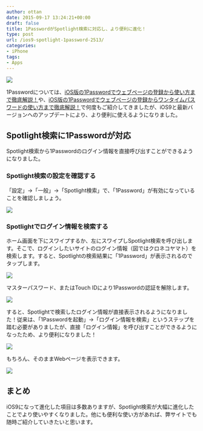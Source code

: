 ```yaml
---
author: ottan
date: 2015-09-17 13:24:21+00:00
draft: false
title: 1PasswordがSpotlight検索に対応し、より便利に進化！
type: post
url: /ios9-spotlight-1password-2513/
categories:
- iPhone
tags:
- Apps
---
```


![](/images/2015/09/150917-55fabedc8f2e7.jpg)






1Passwordについては、[iOS版の1Passwordでウェブページの登録から使い方まで徹底解説！](https://ottan.xyz/ios-1password-description-554/)や、[iOS版の1Passwordでウェブページの登録からワンタイムパスワードの使い方まで徹底解説！](https://ottan.xyz/ios-1password-description-part2-875/)で何度もご紹介してきましたが、iOS9と最新バージョンへのアップデートにより、より便利に使えるようになりました。





## Spotlight検索に1Passwordが対応





Spotlight検索から1Passwordのログイン情報を直接呼び出すことができるようになりました。





### Spotlight検索の設定を確認する





「設定」→「一般」→「Spotlight検索」で、「1Password」が有効になっていることを確認しましょう。





![](/images/2015/09/150917-55fabeddde880.png)






### Spotlightでログイン情報を検索する





ホーム画面を下にスワイプするか、左にスワイプしSpotlight検索を呼び出します。そこで、ログインしたいサイトのログイン情報（図ではクロネコヤマト）を検索します。すると、Spotlightの検索結果に「1Password」が表示されるのでタップします。





![](/images/2015/09/150917-55fabee09d1c4.png)






マスターパスワード、またはTouch IDにより1Passwordの認証を解除します。





![](/images/2015/09/150917-55fabee2ee2c0.png)






すると、Spotlightで検索したログイン情報が直接表示されるようになりました！従来は、「1Passwordを起動」→「ログイン情報を検索」というステップを踏む必要がありましたが、直接「ログイン情報」を呼び出すことができるようになったため、より便利になりました！





![](/images/2015/09/150917-55fabee4ce708.png)






もちろん、そのままWebページを表示できます。





![](/images/2015/09/150917-55fabee74116c.png)






## まとめ





iOS9になって進化した項目は多数ありますが、Spotlight検索が大幅に進化したことでより使いやすくなりました。他にも便利な使い方があれば、弊サイトでも随時ご紹介していきたいと思います。

